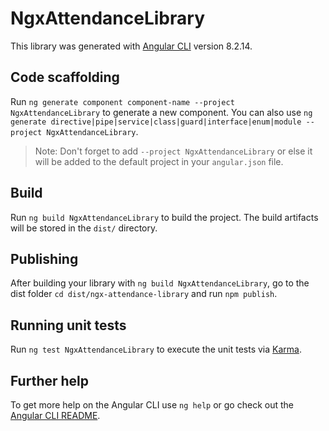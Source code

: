 # NgxAttendanceLibrary

This library was generated with [Angular CLI](https://github.com/angular/angular-cli) version 8.2.14.

## Code scaffolding

Run `ng generate component component-name --project NgxAttendanceLibrary` to generate a new component. You can also use `ng generate directive|pipe|service|class|guard|interface|enum|module --project NgxAttendanceLibrary`.
> Note: Don't forget to add `--project NgxAttendanceLibrary` or else it will be added to the default project in your `angular.json` file. 

## Build

Run `ng build NgxAttendanceLibrary` to build the project. The build artifacts will be stored in the `dist/` directory.

## Publishing

After building your library with `ng build NgxAttendanceLibrary`, go to the dist folder `cd dist/ngx-attendance-library` and run `npm publish`.

## Running unit tests

Run `ng test NgxAttendanceLibrary` to execute the unit tests via [Karma](https://karma-runner.github.io).

## Further help

To get more help on the Angular CLI use `ng help` or go check out the [Angular CLI README](https://github.com/angular/angular-cli/blob/master/README.md).
